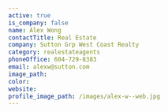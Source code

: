 ```yaml
---
active: true
is_company: false
name: Alex Wong
contactTitle: Real Estate
company: Sutton Grp West Coast Realty
category: realestateagents
phoneOffice: 604-729-8383
email: alexw@sutton.com
image_path:
color:
website:
profile_image_path: /images/alex-w--web.jpg
---
```



